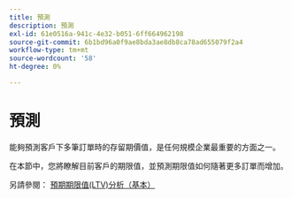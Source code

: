 ```yaml
---
title: 預測
description: 預測
exl-id: 61e0516a-941c-4e32-b051-6ff664962198
source-git-commit: 6b1bd96a0f9ae8bda3ae8db8ca78ad655079f2a4
workflow-type: tm+mt
source-wordcount: '58'
ht-degree: 0%

---
```


# 預測

能夠預測客戶下多筆訂單時的存留期價值，是任何規模企業最重要的方面之一。

在本節中，您將瞭解目前客戶的期限值，並預測期限值如何隨著更多訂單而增加。

另請參閱： [預期期限值(LTV)分析（基本）](../../data-analyst/analysis/ess-expected-ltv.md)
